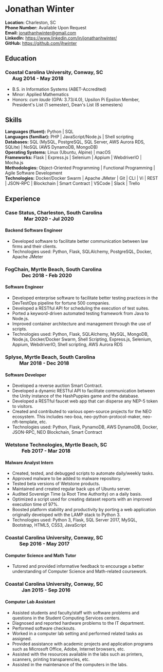 # Jonathan Winter

**Location:** Charleston, SC  
**Phone Number:** Available Upon Request  
**Email:** jonathanhwinter@gmail.com    
**LinkedIn:** <https://www.linkedin.com/in/jonathanhwinter/>    
**GitHub:** <https://github.com/jhwinter>    

## Education
### Coastal Carolina University, Conway, SC&nbsp; &nbsp; &nbsp; &nbsp; &nbsp; &nbsp; &nbsp; &nbsp;&nbsp; &nbsp; &nbsp; &nbsp; &nbsp; &nbsp; &nbsp; &nbsp; &nbsp; &nbsp; &nbsp; &nbsp; &nbsp; &nbsp; &nbsp; &nbsp; &nbsp; &nbsp; &nbsp; Aug 2014 - May 2018
* B.S. in Information Systems (ABET-Accredited) 
* Minor: Applied Mathematics
* Honors: *cum laude* (GPA: 3.73/4.0), Upsilon Pi Epsilon Member, President's List (1 semester), Dean's List (6 semesters)

## Skills
**Languages (fluent):** Python | SQL <br />
**Languages (familiar):** PHP | JavaScript/Node.js | Shell scripting <br />
**Databases:** SQL (MySQL, PostgreSQL, SQL Server, AWS Aurora RDS, SQLite) | NoSQL (AWS DynamoDB, MongoDB) <br />
**Operating Systems:** Linux (Ubuntu, Alpine) | macOS <br />
**Frameworks:** Flask | Express.js | Selenium | Appium | WebdriverIO | Mocha.js <br />
**Methodologies:** Object-Oriented Programming | Functional Programming | Agile Software Development <br />
**Technologies:** Docker/Docker Swarm | Apache JMeter | Git | CLI | Vi | REST | JSON-RPC | Blockchain | Smart Contract | VSCode | Slack | Trello <br />

## Experience

### Case Status, Charleston, South Carolina &nbsp; &nbsp; &nbsp; &nbsp; &nbsp; &nbsp; &nbsp; &nbsp; &nbsp; &nbsp; &nbsp; &nbsp; &nbsp; &nbsp; &nbsp; &nbsp; &nbsp; &nbsp; &nbsp; &nbsp; &nbsp; &nbsp; &nbsp; &nbsp; &nbsp; &nbsp; &nbsp; &nbsp; &nbsp; &nbsp; &nbsp; Mar 2020 - Jul 2020
#### Backend Software Engineer
* Developed software to facilitate better communication between law firms and their clients.
* Technologies used: Python, Flask, SQLAlchemy, PostgreSQL, Docker, Apache JMeter

### FogChain, Myrtle Beach, South Carolina &nbsp; &nbsp; &nbsp; &nbsp; &nbsp; &nbsp; &nbsp; &nbsp; &nbsp; &nbsp; &nbsp; &nbsp; &nbsp; &nbsp; &nbsp; &nbsp; &nbsp; &nbsp; &nbsp; &nbsp; &nbsp; &nbsp; &nbsp; &nbsp; &nbsp; &nbsp; &nbsp; &nbsp; &nbsp; &nbsp; &nbsp; Dec 2018 - Feb 2020
#### Software Engineer
* Developed enterprise software to facilitate better testing practices in the DevTestOps pipeline for fortune 500 companies.
* Developed a RESTful API for scheduling the execution of test suites.
* Ported a keyword-driven automated testing framework from Java to Node.js.
* Improved container architecture and management through the use of scripts.
* Technologies used: Python, Flask, SQLAlchemy, MySQL, MongoDB, Node.js, Docker/Docker Swarm, Shell Scripting, Express.js, Selenium, Appium, WebdriverIO, Shell scripting, AWS Aurora RDS

### Splyse, Myrtle Beach, South Carolina &nbsp; &nbsp; &nbsp; &nbsp; &nbsp; &nbsp; &nbsp; &nbsp; &nbsp; &nbsp; &nbsp; &nbsp; &nbsp; &nbsp; &nbsp; &nbsp; &nbsp; &nbsp; &nbsp; &nbsp; &nbsp; &nbsp; &nbsp; &nbsp; &nbsp; &nbsp; &nbsp; &nbsp; &nbsp; &nbsp; &nbsp; &nbsp; Mar 2018 - Dec 2018
#### Software Developer
* Developed a reverse auction Smart Contract.
* Developed a dynamic RESTful API to facilitate communication between the Unity instance of the HashPuppies game and the database.
* Developed a RESTful faucet web app that can disperse any NEP-5 token to visitors.
* Created and contributed to various open-source projects for the NEO ecosystem. This includes neo-boa, neo-python-protocol-maker, neo-nft-template, etc.
* Technologies used: Python, Flask, PynamoDB, AWS DynamoDB, Docker, JSON-RPC, NEO Blockchain, Smart Contract

### Wetstone Technologies, Myrtle Beach, SC &nbsp; &nbsp; &nbsp; &nbsp; &nbsp; &nbsp; &nbsp; &nbsp; &nbsp; &nbsp; &nbsp; &nbsp; &nbsp; &nbsp; &nbsp; &nbsp; &nbsp; &nbsp; &nbsp; &nbsp; &nbsp; &nbsp; &nbsp; &nbsp; &nbsp; &nbsp; &nbsp; &nbsp; Feb 2017 - Mar 2018
#### Malware Analyst Intern
* Created, tested, and debugged scripts to automate daily/weekly tasks.
* Approved malware to be added to malware repository.
* Tested beta versions of Wetstone products.
* Maintained and created regular back ups of Ubuntu server.
* Audited Sovereign Time (a Root Time Authority) on a daily basis.
* Optimized a script used for creating dataset reports with an improved execution time of 97%.
* Boosted platform stability and productivity by porting a web application originally developed with the LAMP stack  to Python 3.
* Technologies used: Python 3, Flask, SQL Server 2017, MySQL, Bootstrap, HTML5, CSS3, JavaScript

### Coastal Carolina University, Conway, SC &nbsp; &nbsp; &nbsp; &nbsp; &nbsp; &nbsp; &nbsp; &nbsp; &nbsp; &nbsp; &nbsp; &nbsp; &nbsp; &nbsp; &nbsp; &nbsp; &nbsp; &nbsp; &nbsp; &nbsp; &nbsp; &nbsp; &nbsp; &nbsp; &nbsp; &nbsp; &nbsp; &nbsp; &nbsp; Sep 2016 - May 2017
#### Computer Science and Math Tutor
* Tutored and provided informative feedback to encourage a better understanding of Computer Science and Math-related coursework.

### Coastal Carolina University, Conway, SC &nbsp; &nbsp; &nbsp; &nbsp; &nbsp; &nbsp; &nbsp; &nbsp; &nbsp; &nbsp; &nbsp; &nbsp; &nbsp; &nbsp; &nbsp; &nbsp; &nbsp; &nbsp; &nbsp; &nbsp; &nbsp; &nbsp; &nbsp; &nbsp; &nbsp; &nbsp; &nbsp; &nbsp; &nbsp; &nbsp; Jan 2015 - Sep 2016
#### Computer Lab Assistant
* Assisted students and faculty/staff with software problems and questions in the Student Computing Services centers.
* Diagnosed and reported hardware problems to the IT department.
* Performed software checkouts.
* Worked in a computer lab setting and performed related tasks as assigned.
* Provided assistance with academic projects and application programs such as Microsoft Office,  Adobe,  Internet browsers, etc.
* Assisted with the resources available in the labs such as printers, scanners, printing transparencies, etc.
* Assisted in the maintenance of the computers in the labs.

